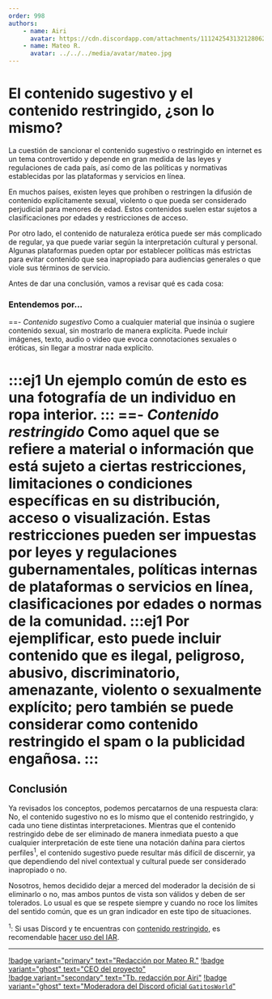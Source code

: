 ```yaml
---
order: 998
authors:
    - name: Airi
      avatar: https://cdn.discordapp.com/attachments/1112425431321280622/1131707962642149408/b95eeadc1fb3c923146d1255b25c6f86.jpg
    - name: Mateo R.
      avatar: ../../../media/avatar/mateo.jpg
---
```

# El contenido sugestivo y el contenido restringido, ¿son lo mismo?
La cuestión de sancionar el contenido sugestivo o restringido en internet es un tema controvertido y depende en gran medida de las leyes y regulaciones de cada país, así como de las políticas y normativas establecidas por las plataformas y servicios en línea.

En muchos países, existen leyes que prohíben o restringen la difusión de contenido explícitamente sexual, violento o que pueda ser considerado perjudicial para menores de edad. Estos contenidos suelen estar sujetos a clasificaciones por edades y restricciones de acceso.

Por otro lado, el contenido de naturaleza erótica puede ser más complicado de regular, ya que puede variar según la interpretación cultural y personal. Algunas plataformas pueden optar por establecer políticas más estrictas para evitar contenido que sea inapropiado para audiencias generales o que viole sus términos de servicio.

Antes de dar una conclusión, vamos a revisar qué es cada cosa:
### Entendemos por...
==- _Contenido sugestivo_
Como a cualquier material que insinúa o sugiere contenido sexual, sin mostrarlo de manera explícita. Puede incluir imágenes, texto, audio o video que evoca connotaciones sexuales o eróticas, sin llegar a mostrar nada explícito.
<style>
.ej1 {
    text-align: center;
    color: #1956AF;
    border-radius: 10px;
    background-color: #E1EDFF;
    border: 1px solid #1956AF;
    padding-top: 20px;
    padding-bottom: 20px;
    margin: 30px;
}
</style>
:::ej1
Un ejemplo común de esto es una fotografía de un individuo en ropa interior.
:::
==- _Contenido restringido_
Como aquel que se refiere a material o información que está sujeto a ciertas restricciones, limitaciones o condiciones específicas en su distribución, acceso o visualización. Estas restricciones pueden ser impuestas por leyes y regulaciones gubernamentales, políticas internas de plataformas o servicios en línea, clasificaciones por edades o normas de la comunidad.
:::ej1
Por ejemplificar, esto puede incluir contenido que es ilegal, peligroso, abusivo, discriminatorio, amenazante, violento o sexualmente explícito; pero también se puede considerar como contenido restringido el spam o la publicidad engañosa.
:::
=== 

## Conclusión
Ya revisados los conceptos, podemos percatarnos de una respuesta clara: No, el contenido sugestivo no es lo mismo que el contenido restringido, y cada uno tiene distintas interpretaciones. 
Mientras que el contenido restringido debe de ser eliminado de manera inmediata puesto a que cualquier interpretación de este tiene una notación dañina para ciertos perfiles<sup>1</sup>, el contenido sugestivo puede resultar más difícil de discernir, ya que dependiendo del nivel contextual y cultural puede ser considerado inapropiado o no.

Nosotros, hemos decidido dejar a merced del moderador la decisión de si eliminarlo o no, mas ambos puntos de vista son válidos y deben de ser tolerados. Lo usual es que se respete siempre y cuando no roce los límites del sentido común, que es un gran indicador en este tipo de situaciones.

<sup>1</sup>: Si usas Discord y te encuentras con [contenido restringido](#contenido-restringido), es recomendable [hacer uso del IAR](./discord_uso-del-iar.md). 

---
[!badge variant="primary" text="Redacción por Mateo R."](https://mateo.ltd/) [!badge variant="ghost" text="CEO del proyecto"](https://mateo.ltd/)<br>[!badge variant="secondary" text="Tb. redacción por Airi"](https://discord.com/users/705256412053241947) [!badge variant="ghost" text="Moderadora del Discord oficial `GatitosWorld`"](https://discord.gg/gatitos)